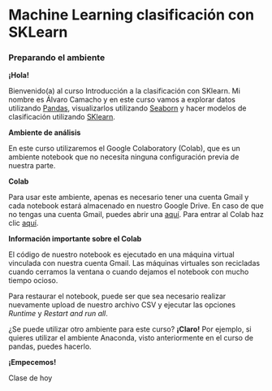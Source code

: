 # Machine Learning clasificación con SKLearn

### Preparando el ambiente

**¡Hola!**

Bienvenido(a) al curso Introducción a la clasificación con SKlearn. Mi nombre es Álvaro Camacho y en este curso vamos a explorar datos utilizando [Pandas](https://pandas.pydata.org/pandas-docs/stable/ "Pandas"), visualizarlos utilizando [Seaborn](http://seaborn.pydata.org/introduction.html "Seaborn") y hacer modelos de clasificación utilizando [SKlearn](https://scikit-learn.org/stable/ "SKlearn").

**Ambiente de análisis**

En este curso utilizaremos el Google Colaboratory (Colab), que es un ambiente notebook que no necesita ninguna configuración previa de nuestra parte.

**Colab**

Para usar este ambiente, apenas es necesario tener una cuenta Gmail y cada notebook estará almacenado en nuestro Google Drive. En caso de que no tengas una cuenta Gmail, puedes abrir una [aquí](https://accounts.google.com/signup/v2/webcreateaccount?flowName=GlifWebSignIn&flowEntry=SignUp "aquí"). Para entrar al Colab haz clic [aquí](https://colab.research.google.com/ "aquí").

**Información importante sobre el Colab**

El código de nuestro notebook es ejecutado en una máquina virtual vinculada con nuestra cuenta Gmail. Las máquinas virtuales son recicladas cuando cerramos la ventana o cuando dejamos el notebook con mucho tiempo ocioso.

Para restaurar el notebook, puede ser que sea necesario realizar nuevamente upload de nuestro archivo CSV y ejecutar las opciones *Runtime* y *Restart and run all*.

¿Se puede utilizar otro ambiente para este curso? **¡Claro!** Por ejemplo, si quieres utilizar el ambiente Anaconda, visto anteriormente en el curso de pandas, puedes hacerlo.

**¡Empecemos!**

Clase de hoy